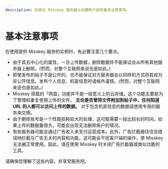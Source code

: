 ```yaml
---
description: 这是在 Misskey 服务器上创建账户前的基本注意事项。
---
```


# 基本注意事项

在使用提供 Misskey 服务的实例时，有必要注意几个要点。

- 由于其去中心化的属性，一旦上传数据，删除数据并不能保证会从所有其他服务器上删除。(然而，对整个互联网来说也是如此。)
- 即使发布的帖子不是公开的，也不能保证对方服务器会以同样的方式将其视为非公开信息。发布个人信息、机密信息时请格外谨慎。(然而，对整个互联网来说也是如此。)
- Misskey 搭载的「网盘」功能并不是一般意义上的云存储。这个功能主要是为了管理和重复使用上传的文件。 **无论是否曾将文件附加到帖子中，任何知道 URL 的人都可以访问上传的数据。** 对于包含机密信息的数据请使用专用的服务来交换。
- 由于删除账号是一个性能损耗较大的处理，这可能需要一段比较长的时间。如果上传的数据量很大，可能会出现无法删除账户的情况。
- 有些服务器可能会通过广告收入来支付运营成本。此外，广告拦截器往往会错误地拦截与广告无关的内容和功能，这可能会干扰客户端的操作，使 Misskey 无法被正常使用。因此，请在使用 Misskey 时关闭广告拦截器或类似功能的工具。

请确保您理解了这些内容，并享受服务吧。
